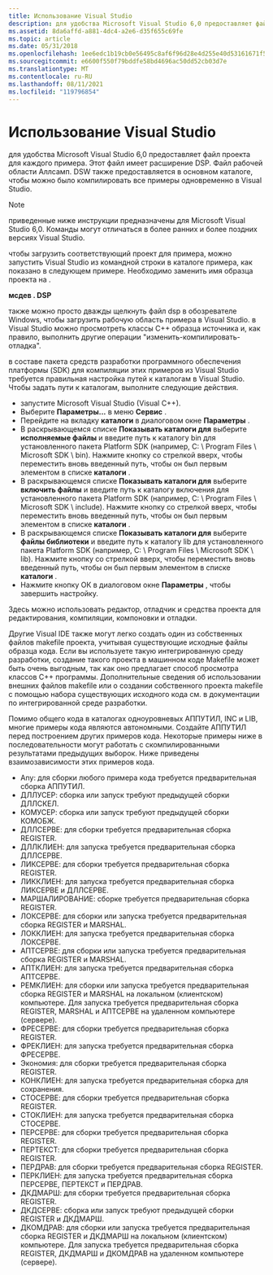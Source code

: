```yaml
---
title: Использование Visual Studio
description: для удобства Microsoft Visual Studio 6,0 предоставляет файл проекта для каждого примера.
ms.assetid: 8da6affd-a881-4dc4-a2e6-d35f655c69fe
ms.topic: article
ms.date: 05/31/2018
ms.openlocfilehash: 1ee6edc1b19cb0e56495c8af6f96d28e4d255e40d53161671f52a1a7d27939f6
ms.sourcegitcommit: e6600f550f79bddfe58bd4696ac50dd52cb03d7e
ms.translationtype: MT
ms.contentlocale: ru-RU
ms.lasthandoff: 08/11/2021
ms.locfileid: "119796854"
---
```

# <a name="using-visual-studio"></a>Использование Visual Studio

для удобства Microsoft Visual Studio 6,0 предоставляет файл проекта для каждого примера. Этот файл имеет расширение DSP. Файл рабочей области Аллсамп. DSW также предоставляется в основном каталоге, чтобы можно было компилировать все примеры одновременно в Visual Studio.

> [!Note]  
> приведенные ниже инструкции предназначены для Microsoft Visual Studio 6,0. Команды могут отличаться в более ранних и более поздних версиях Visual Studio.

 

чтобы загрузить соответствующий проект для примера, можно запустить Visual Studio из командной строки в каталоге примера, как показано в следующем примере. Необходимо заменить имя образца проекта на **<project name>** .

**мсдев <project name> . DSP**

также можно просто дважды щелкнуть файл dsp в обозревателе Windows, чтобы загрузить рабочую область примера в Visual Studio. в Visual Studio можно просмотреть классы C++ образца источника и, как правило, выполнить другие операции "изменить-компилировать-отладка".

в составе пакета средств разработки программного обеспечения платформы (SDK) для компиляции этих примеров из Visual Studio требуется правильная настройка путей к каталогам в Visual Studio. Чтобы задать пути к каталогам, выполните следующие действия.

-   запустите Microsoft Visual Studio (Visual C++).
-   Выберите **Параметры...** в меню **Сервис** .
-   Перейдите на вкладку **каталоги** в диалоговом окне **Параметры** .
-   В раскрывающемся списке **Показывать каталоги для** выберите **исполняемые файлы** и введите путь к каталогу bin для установленного пакета Platform SDK (например, C: \\ Program Files \\ Microsoft SDK \\ bin). Нажмите кнопку со стрелкой вверх, чтобы переместить вновь введенный путь, чтобы он был первым элементом в списке **каталоги** .
-   В раскрывающемся списке **Показывать каталоги для** выберите **включить файлы** и введите путь к каталогу включения для установленного пакета Platform SDK (например, C: \\ Program Files \\ Microsoft SDK \\ include). Нажмите кнопку со стрелкой вверх, чтобы переместить вновь введенный путь, чтобы он был первым элементом в списке **каталоги** .
-   В раскрывающемся списке **Показывать каталоги для** выберите **файлы библиотеки** и введите путь к каталогу lib для установленного пакета Platform SDK (например, C: \\ Program Files \\ Microsoft SDK \\ lib). Нажмите кнопку со стрелкой вверх, чтобы переместить вновь введенный путь, чтобы он был первым элементом в списке **каталоги** .
-   Нажмите кнопку ОК в диалоговом окне **Параметры** , чтобы завершить настройку.

Здесь можно использовать редактор, отладчик и средства проекта для редактирования, компиляции, компоновки и отладки.

Другие Visual IDE также могут легко создать один из собственных файлов makefile проекта, учитывая существующие исходные файлы образца кода. Если вы используете такую интегрированную среду разработки, создание такого проекта в машинном коде Makefile может быть очень выгодным, так как оно предлагает способ просмотра классов C++ программы. Дополнительные сведения об использовании внешних файлов makefile или о создании собственного проекта makefile с помощью набора существующих исходного кода см. в документации по интегрированной среде разработки.

Помимо общего кода в каталогах одноуровневых АППУТИЛ, INC и LIB, многие примеры кода являются автономными. Создайте АППУТИЛ перед построением других примеров кода. Некоторые примеры ниже в последовательности могут работать с скомпилированными результатами предыдущих выборок. Ниже приведены взаимозависимости этих примеров кода.

-   Any: для сборки любого примера кода требуется предварительная сборка АППУТИЛ.
-   ДЛЛУСЕР: сборка или запуск требуют предыдущей сборки ДЛЛСКЕЛ.
-   КОМУСЕР: сборка или запуск требуют предыдущей сборки КОМОБЖ.
-   ДЛЛСЕРВЕ: для сборки требуется предварительная сборка REGISTER.
-   ДЛЛКЛИЕН: для запуска требуется предварительная сборка ДЛЛСЕРВЕ.
-   ЛИКСЕРВЕ: для сборки требуется предварительная сборка REGISTER.
-   ЛИККЛИЕН: для запуска требуется предварительная сборка ЛИКСЕРВЕ и ДЛЛСЕРВЕ.
-   МАРШАЛИРОВАНИЕ: сборке требуется предварительная сборка REGISTER.
-   ЛОКСЕРВЕ: для сборки или запуска требуется предварительная сборка REGISTER и MARSHAL.
-   ЛОККЛИЕН: для запуска требуется предварительная сборка ЛОКСЕРВЕ.
-   АПТСЕРВЕ: для сборки или запуска требуется предварительная сборка REGISTER и MARSHAL.
-   АПТКЛИЕН: для запуска требуется предварительная сборка АПТСЕРВЕ.
-   РЕМКЛИЕН: для сборки или запуска требуется предварительная сборка REGISTER и MARSHAL на локальном (клиентском) компьютере. Для запуска требуется предварительная сборка REGISTER, MARSHAL и АПТСЕРВЕ на удаленном компьютере (сервере).
-   ФРЕСЕРВЕ: для сборки требуется предварительная сборка REGISTER.
-   ФРЕКЛИЕН: для запуска требуется предварительная сборка ФРЕСЕРВЕ.
-   Экономия: для сборки требуется предварительная сборка REGISTER.
-   КОНКЛИЕН: для запуска требуется предварительная сборка для сохранения.
-   СТОСЕРВЕ: для сборки требуется предварительная сборка REGISTER.
-   СТОКЛИЕН: для запуска требуется предварительная сборка СТОСЕРВЕ.
-   ПЕРСЕРВЕ: для сборки требуется предварительная сборка REGISTER.
-   ПЕРТЕКСТ: для сборки требуется предварительная сборка REGISTER.
-   ПЕРДРАВ: для сборки требуется предварительная сборка REGISTER.
-   ПЕРКЛИЕН: для запуска требуется предварительная сборка ПЕРСЕРВЕ, ПЕРТЕКСТ и ПЕРДРАВ.
-   ДКДМАРШ: для сборки требуется предварительная сборка REGISTER.
-   ДКДСЕРВЕ: сборка или запуск требуют предыдущей сборки REGISTER и ДКДМАРШ.
-   ДКОМДРАВ: для сборки или запуска требуется предварительная сборка REGISTER и ДКДМАРШ на локальном (клиентском) компьютере. Для запуска требуется предварительная сборка REGISTER, ДКДМАРШ и ДКОМДРАВ на удаленном компьютере (сервере).

 

 




